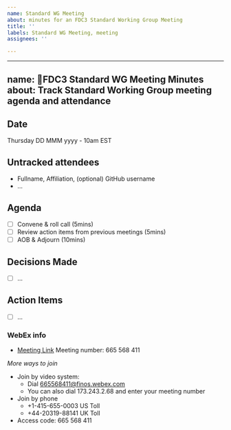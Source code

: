 ```yaml
---
name: Standard WG Meeting
about: minutes for an FDC3 Standard Working Group Meeting
title: ''
labels: Standard WG Meeting, meeting
assignees: ''

---
```


---
name: 🤝FDC3 Standard WG Meeting Minutes
about: Track Standard Working Group meeting agenda and attendance
---

## Date
Thursday DD MMM yyyy - 10am EST

## Untracked attendees
- Fullname, Affiliation, (optional) GitHub username
- ...

## Agenda
- [ ] Convene & roll call (5mins)
- [ ] Review action items from previous meetings (5mins)
- [ ] AOB & Adjourn (10mins)

## Decisions Made
- [ ] ...


## Action Items
- [ ] ...


### WebEx info
- [Meeting Link](https://finos.webex.com/finos/j.php?MTID=ma4b1de1b9f691d89e4b2ff380ec9687c)
Meeting number: 665 568 411

*More ways to join*
- Join by video system: 
   - Dial 665568411@finos.webex.com
   - You can also dial 173.243.2.68 and enter your meeting number
- Join by phone
   - +1-415-655-0003 US Toll
   - +44-20319-88141 UK Toll
- Access code: 665 568 411
